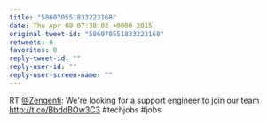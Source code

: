 ```yaml
---
title: "586070551833223168"
date: Thu Apr 09 07:38:02 +0000 2015
original-tweet-id: "586070551833223168"
retweets: 0
favorites: 0
reply-tweet-id: ""
reply-user-id: ""
reply-user-screen-name: ""
---
```

RT <a href="https://twitter.com/Zengenti">@Zengenti</a>: We're looking for a support engineer to join our team http://t.co/BbddBOw3C3 #techjobs #jobs
